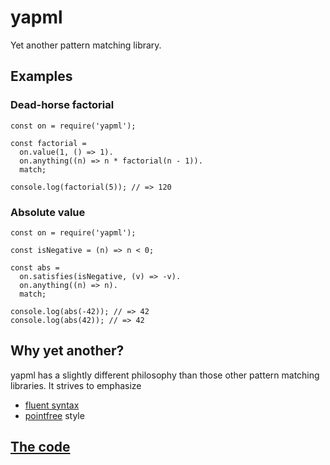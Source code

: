 # yapml
Yet another pattern matching library.

## Examples

### Dead-horse factorial

```
const on = require('yapml');

const factorial =
  on.value(1, () => 1).
  on.anything((n) => n * factorial(n - 1)).
  match;

console.log(factorial(5)); // => 120
```

### Absolute value

```
const on = require('yapml');

const isNegative = (n) => n < 0;

const abs =
  on.satisfies(isNegative, (v) => -v).
  on.anything((n) => n).
  match;

console.log(abs(-42)); // => 42
console.log(abs(42)); // => 42
```

## Why yet another?
yapml has a slightly different philosophy than those other pattern matching libraries.
It strives to emphasize

 - [fluent syntax](https://en.wikipedia.org/wiki/Fluent_interface)
 - [pointfree](https://en.wikipedia.org/wiki/Tacit_programming) style

## [The code](./lib/yapml.js)
